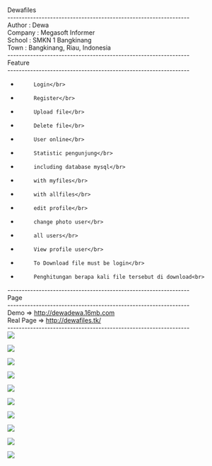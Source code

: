 <br>Dewafiles<br>
----------------------------------------------------------------<br>
Author      : Dewa<br>
Company     : Megasoft Informer<br>
School      : SMKN 1 Bangkinang<br>
Town        : Bangkinang, Riau, Indonesia<br>
----------------------------------------------------------------<br>
Feature<br>
----------------------------------------------------------------<br>
-          Login</br>
-          Register</br>
-          Upload file</br>
-          Delete file</br>
-          User online</br>
-          Statistic pengunjung</br>
-          including database mysql</br>
-          with myfiles</br>
-          with allfiles</br>
-          edit profile</br>
-          change photo user</br>
-          all users</br>
-          View profile user</br>
-          To Download file must be login</br>
-          Penghitungan berapa kali file tersebut di download<br>
----------------------------------------------------------------<br>
Page<br>
----------------------------------------------------------------<br>
Demo => http://dewadewa.16mb.com<br>
Real Page => http://dewafiles.tk/<br>
----------------------------------------------------------------</br>
<img src="http://images-onepick-opensocial.googleusercontent.com/gadgets/proxy?container=onepick&gadget=a&rewriteMime=image%2F*&url=http%3A%2F%2F3.bp.blogspot.com%2F-2h2Hl4ZFrbI%2FUSDTGgZdpYI%2FAAAAAAAAAkk%2FGDXnd0IUirk%2Fs1600%2FUpload-file-register.bmp"/><p>
<img src="http://images-onepick-opensocial.googleusercontent.com/gadgets/proxy?container=onepick&gadget=a&rewriteMime=image%2F*&url=http%3A%2F%2F3.bp.blogspot.com%2F-THzEw2Va-XU%2FUSDTKlG5XxI%2FAAAAAAAAAks%2FKkUoNbaa1z8%2Fs1600%2FUpload-file-login.bmp"/><p>
<img src="http://images-onepick-opensocial.googleusercontent.com/gadgets/proxy?container=onepick&gadget=a&rewriteMime=image%2F*&url=http%3A%2F%2F4.bp.blogspot.com%2F-6ZJa2mtGnYA%2FUSDTDhwn9jI%2FAAAAAAAAAkc%2FRwuexgmG8JI%2Fs1600%2FUpload-file-home.bmp"/><p>
<img src="http://images-onepick-opensocial.googleusercontent.com/gadgets/proxy?container=onepick&gadget=a&rewriteMime=image%2F*&url=http%3A%2F%2F4.bp.blogspot.com%2F-HLvAm5rTsJ0%2FUSDTlpm72SI%2FAAAAAAAAAk0%2FJWbzdADJQe4%2Fs1600%2FUpload-file-upload2.bmp"/><p>
<img src="http://images-onepick-opensocial.googleusercontent.com/gadgets/proxy?container=onepick&gadget=a&rewriteMime=image%2F*&url=http%3A%2F%2F4.bp.blogspot.com%2F-eIh2ritjXx8%2FUSDTmi4_VYI%2FAAAAAAAAAk8%2FWnhr64HH6tU%2Fs1600%2FUpload-file-upload.bmp"/><p>
<img src="http://images-onepick-opensocial.googleusercontent.com/gadgets/proxy?container=onepick&gadget=a&rewriteMime=image%2F*&url=http%3A%2F%2F2.bp.blogspot.com%2F-GRnVyQvSobo%2FUSDS2ZTt9dI%2FAAAAAAAAAkU%2FjrDIVNH9RjA%2Fs1600%2FUpload-file-myfiles.bmp"/><p>
<img src="http://images-onepick-opensocial.googleusercontent.com/gadgets/proxy?container=onepick&gadget=a&rewriteMime=image%2F*&url=http%3A%2F%2F2.bp.blogspot.com%2F-yZ2-WeGkLeg%2FUSDSXWClRMI%2FAAAAAAAAAj0%2FwxlRZtMLsdk%2Fs1600%2FUpload-file-alluser.bmp"/><p>
<img src="http://images-onepick-opensocial.googleusercontent.com/gadgets/proxy?container=onepick&gadget=a&rewriteMime=image%2F*&url=http%3A%2F%2F4.bp.blogspot.com%2F-IM_r1UC_clM%2FUSDSff-hAQI%2FAAAAAAAAAj8%2FzZmEJ60oM8g%2Fs1600%2FUpload-file-allfiles.bmp"/><p>
<img src="http://images-onepick-opensocial.googleusercontent.com/gadgets/proxy?container=onepick&gadget=a&rewriteMime=image%2F*&url=http%3A%2F%2F2.bp.blogspot.com%2F-yZ2-WeGkLeg%2FUSDSXWClRMI%2FAAAAAAAAAj0%2FwxlRZtMLsdk%2Fs1600%2FUpload-file-alluser.bmp"/><p>
<img src="http://images-onepick-opensocial.googleusercontent.com/gadgets/proxy?container=onepick&gadget=a&rewriteMime=image%2F*&url=http%3A%2F%2F1.bp.blogspot.com%2F-PRoAYz2OU_Q%2FUSDSruEWIDI%2FAAAAAAAAAkE%2FdBOXmByUazQ%2Fs1600%2FUpload-file-downloads.bmp"/><p>

